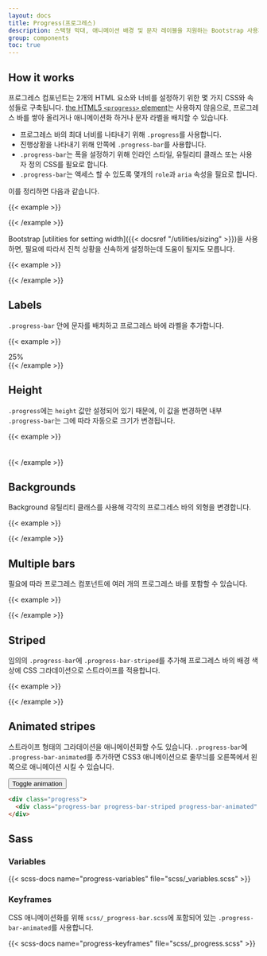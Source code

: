 ```yaml
---
layout: docs
title: Progress(프로그레스)
description: 스택형 막대, 애니메이션 배경 및 문자 레이블을 지원하는 Bootstrap 사용자 정의의 프로그레스 바를 위한 문서 및 예제입니다.
group: components
toc: true
---
```


## How it works

프로그레스 컴포넌트는 2개의 HTML 요소와 너비를 설정하기 위한 몇 가지 CSS와 속성들로 구축됩니다. [the HTML5 `<progress>` element](https://developer.mozilla.org/en-US/docs/Web/HTML/Element/progress)는 사용하지 않음으로, 프로그레스 바를 쌓아 올리거나 애니메이션화 하거나 문자 라벨을 배치할 수 있습니다.

- 프로그레스 바의 최대 너비를 나타내기 위해 `.progress`를 사용합니다.
- 진행상황을 나타내기 위해 안쪽에 `.progress-bar`를 사용합니다.
- `.progress-bar`는 폭을 설정하기 위해 인라인 스타일, 유틸리티 클래스 또는 사용자 정의 CSS를 필요로 합니다.
- `.progress-bar`는 액세스 할 수 있도록 몇개의 `role`과 `aria` 속성을 필요로 합니다.

이를 정리하면 다음과 같습니다.

{{< example >}}
<div class="progress">
  <div class="progress-bar" role="progressbar" aria-valuenow="0" aria-valuemin="0" aria-valuemax="100"></div>
</div>
<div class="progress">
  <div class="progress-bar" role="progressbar" style="width: 25%" aria-valuenow="25" aria-valuemin="0" aria-valuemax="100"></div>
</div>
<div class="progress">
  <div class="progress-bar" role="progressbar" style="width: 50%" aria-valuenow="50" aria-valuemin="0" aria-valuemax="100"></div>
</div>
<div class="progress">
  <div class="progress-bar" role="progressbar" style="width: 75%" aria-valuenow="75" aria-valuemin="0" aria-valuemax="100"></div>
</div>
<div class="progress">
  <div class="progress-bar" role="progressbar" style="width: 100%" aria-valuenow="100" aria-valuemin="0" aria-valuemax="100"></div>
</div>
{{< /example >}}

Bootstrap [utilities for setting width]({{< docsref "/utilities/sizing" >}})을 사용하면, 필요에 따라서 진척 상황을 신속하게 설정하는데 도움이 될지도 모릅니다.

{{< example >}}
<div class="progress">
  <div class="progress-bar w-75" role="progressbar" aria-valuenow="75" aria-valuemin="0" aria-valuemax="100"></div>
</div>
{{< /example >}}

## Labels

`.progress-bar` 안에 문자를 배치하고 프로그레스 바에 라벨을 추가합니다.

{{< example >}}
<div class="progress">
  <div class="progress-bar" role="progressbar" style="width: 25%;" aria-valuenow="25" aria-valuemin="0" aria-valuemax="100">25%</div>
</div>
{{< /example >}}

## Height

`.progress`에는 `height` 값만 설정되어 있기 때문에, 이 값을 변경하면 내부 `.progress-bar`는 그에 따라 자동으로 크기가 변경됩니다.

{{< example >}}
<div class="progress" style="height: 1px;">
  <div class="progress-bar" role="progressbar" style="width: 25%;" aria-valuenow="25" aria-valuemin="0" aria-valuemax="100"></div>
</div>
<div class="progress" style="height: 20px;">
  <div class="progress-bar" role="progressbar" style="width: 25%;" aria-valuenow="25" aria-valuemin="0" aria-valuemax="100"></div>
</div>
{{< /example >}}

## Backgrounds

Background 유틸리티 클래스를 사용해 각각의 프로그레스 바의 외형을 변경합니다.

{{< example >}}
<div class="progress">
  <div class="progress-bar bg-success" role="progressbar" style="width: 25%" aria-valuenow="25" aria-valuemin="0" aria-valuemax="100"></div>
</div>
<div class="progress">
  <div class="progress-bar bg-info" role="progressbar" style="width: 50%" aria-valuenow="50" aria-valuemin="0" aria-valuemax="100"></div>
</div>
<div class="progress">
  <div class="progress-bar bg-warning" role="progressbar" style="width: 75%" aria-valuenow="75" aria-valuemin="0" aria-valuemax="100"></div>
</div>
<div class="progress">
  <div class="progress-bar bg-danger" role="progressbar" style="width: 100%" aria-valuenow="100" aria-valuemin="0" aria-valuemax="100"></div>
</div>
{{< /example >}}

## Multiple bars

필요에 따라 프로그레스 컴포넌트에 여러 개의 프로그레스 바를 포함할 수 있습니다.

{{< example >}}
<div class="progress">
  <div class="progress-bar" role="progressbar" style="width: 15%" aria-valuenow="15" aria-valuemin="0" aria-valuemax="100"></div>
  <div class="progress-bar bg-success" role="progressbar" style="width: 30%" aria-valuenow="30" aria-valuemin="0" aria-valuemax="100"></div>
  <div class="progress-bar bg-info" role="progressbar" style="width: 20%" aria-valuenow="20" aria-valuemin="0" aria-valuemax="100"></div>
</div>
{{< /example >}}

## Striped

임의의 `.progress-bar`에 `.progress-bar-striped`를 추가해 프로그레스 바의 배경 색상에 CSS 그라데이션으로 스트라이프를 적용합니다.

{{< example >}}
<div class="progress">
  <div class="progress-bar progress-bar-striped" role="progressbar" style="width: 10%" aria-valuenow="10" aria-valuemin="0" aria-valuemax="100"></div>
</div>
<div class="progress">
  <div class="progress-bar progress-bar-striped bg-success" role="progressbar" style="width: 25%" aria-valuenow="25" aria-valuemin="0" aria-valuemax="100"></div>
</div>
<div class="progress">
  <div class="progress-bar progress-bar-striped bg-info" role="progressbar" style="width: 50%" aria-valuenow="50" aria-valuemin="0" aria-valuemax="100"></div>
</div>
<div class="progress">
  <div class="progress-bar progress-bar-striped bg-warning" role="progressbar" style="width: 75%" aria-valuenow="75" aria-valuemin="0" aria-valuemax="100"></div>
</div>
<div class="progress">
  <div class="progress-bar progress-bar-striped bg-danger" role="progressbar" style="width: 100%" aria-valuenow="100" aria-valuemin="0" aria-valuemax="100"></div>
</div>
{{< /example >}}

## Animated stripes

스트라이프 형태의 그라데이션을 애니메이션화할 수도 있습니다. `.progress-bar`에 `.progress-bar-animated`를 추가하면 CSS3 애니메이션으로 줄무늬를 오른쪽에서 왼쪽으로 애니메이션 시킬 수 있습니다.

<div class="bd-example">
  <div class="progress">
    <div class="progress-bar progress-bar-striped" role="progressbar" aria-valuenow="75" aria-valuemin="0" aria-valuemax="100" style="width: 75%"></div>
  </div>
  <button type="button" class="btn btn-secondary mt-3" data-bs-toggle="button" id="btnToggleAnimatedProgress" aria-pressed="false" autocomplete="off">
    Toggle animation
  </button>
</div>

```html
<div class="progress">
  <div class="progress-bar progress-bar-striped progress-bar-animated" role="progressbar" aria-valuenow="75" aria-valuemin="0" aria-valuemax="100" style="width: 75%"></div>
</div>
```

## Sass

### Variables

{{< scss-docs name="progress-variables" file="scss/_variables.scss" >}}

### Keyframes

CSS 애니메이션화를 위해 `scss/_progress-bar.scss`에 포함되어 있는 `.progress-bar-animated`를 사용합니다.

{{< scss-docs name="progress-keyframes" file="scss/_progress.scss" >}}
